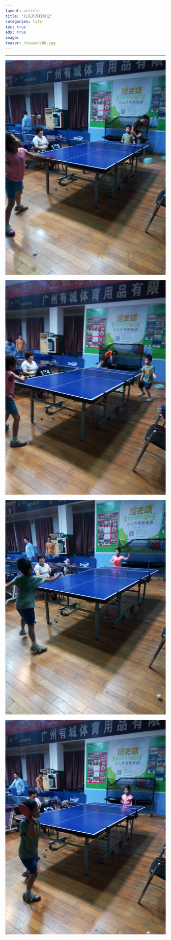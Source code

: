 ```yaml
---
layout: article
title: "凡凡齐齐打球记"
categories: life
toc: true
ads: true
image:
teaser: /teaser/bk.jpg
---
```


---


![ss](https://github.com/storage201602/storage201602/blob/master/myhome2016/_posts/life/2016-04-09-2131life.md/0409_97.jpg?raw=true)

![ss](https://github.com/storage201602/storage201602/blob/master/myhome2016/_posts/life/2016-04-09-2131life.md/0409_98.jpg?raw=true)

![ss](https://github.com/storage201602/storage201602/blob/master/myhome2016/_posts/life/2016-04-09-2131life.md/0409_99.jpg?raw=true)

![ss](https://github.com/storage201602/storage201602/blob/master/myhome2016/_posts/life/2016-04-09-2131life.md/0409_100.jpg?raw=true)
